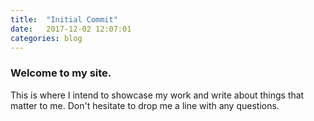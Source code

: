 ```yaml
---
title:  "Initial Commit"
date:   2017-12-02 12:07:01
categories: blog
---
```

### Welcome to my site.
This is where I intend to showcase my work and write about things that matter to me.
Don't hesitate to drop me a line with any questions.
